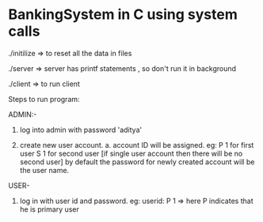 # BankingSystem in C using system calls

./initilize => to reset all the data in files

./server => server has printf statements , so don't run it in background

./client => to run client

Steps to run program:

ADMIN:-
1. log into admin with password  'aditya'

2. create new user account. 
  a. account ID will be assigned.
    eg: P 1 for first user 
        S 1 for second user [if single user account then there will be no second user]
        by default the password for newly created account will be the user name.
 
USER-

1. log in with user id and password.
  eg:  userid: P 1 => here P indicates that he is primary user 
